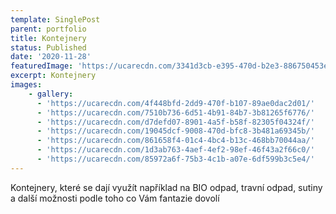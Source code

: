 ```yaml
---
template: SinglePost
parent: portfolio
title: Kontejnery
status: Published
date: '2020-11-28'
featuredImage: 'https://ucarecdn.com/3341d3cb-e395-470d-b2e3-886750453e51/'
excerpt: Kontejnery
images:
    - gallery:
      - 'https://ucarecdn.com/4f448bfd-2dd9-470f-b107-89ae0dac2d01/'
      - 'https://ucarecdn.com/7510b736-6d51-4b91-84b7-3b81265f6776/'
      - 'https://ucarecdn.com/d7defd07-8901-4a5f-b58f-82305f04324f/'
      - 'https://ucarecdn.com/19045dcf-9008-470d-bfc8-3b481a69345b/'
      - 'https://ucarecdn.com/861658f4-01c4-4bc4-b13c-468bb70044aa/'
      - 'https://ucarecdn.com/1d3ab763-4aef-4ef2-98ef-46f43a2f66c0/'
      - 'https://ucarecdn.com/85972a6f-75b3-4c1b-a07e-6df599b3c5e4/'
---
```

Kontejnery, které se dají využít například na BIO odpad, travní odpad, sutiny a další možnosti podle toho co Vám fantazie dovolí
